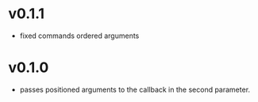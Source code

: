 # v0.1.1

- fixed commands ordered arguments

# v0.1.0

- passes positioned arguments to the callback in the second parameter.

